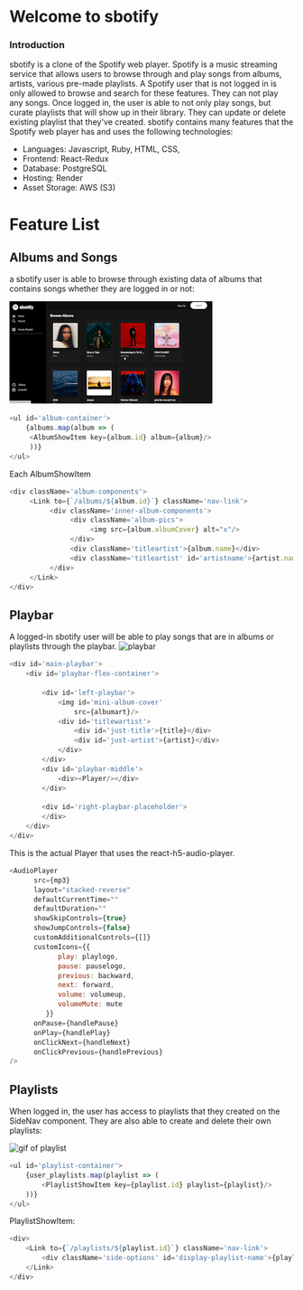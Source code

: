 # Welcome to sbotify

### Introduction

sbotify is a clone of the Spotify web player. Spotify is a music streaming service that allows users to browse through and play songs from albums, artists, various pre-made playlists. A Spotify user that is not logged in is only allowed to browse and search for these features. They can not play any songs. Once logged in, the user is able to not only play songs, but curate playlists that will show up in their library. They can update or delete existing playlist that they've created. sbotify contains many features that the Spotify web player has and uses the following technologies:

* Languages: Javascript, Ruby, HTML, CSS,
* Frontend: React-Redux
* Database: PostgreSQL
* Hosting: Render
* Asset Storage: AWS (S3)

# Feature List
## Albums and Songs
a sbotify user is able to browse through existing data of albums that contains songs whether they are logged in or not:

![gif of album](app/assets/album-song.gif)

``` javascript
<ul id='album-container'>
    {albums.map(album => (
     <AlbumShowItem key={album.id} album={album}/>
     ))}
</ul>
```

Each AlbumShowItem
``` javascript
<div className='album-components'>
     <Link to={`/albums/${album.id}`} className='nav-link'>
          <div className='inner-album-components'>
               <div className='album-pics'>
                    <img src={album.albumCover} alt="x"/>
               </div>
               <div className='titleartist'>{album.name}</div>
               <div className='titleartist' id='artistname'>{artist.name}</div>
          </div>
     </Link>
</div>
```
## Playbar
A logged-in sbotify user will be able to play songs that are in albums or playlists through the playbar. 
![playbar](app/assets/playbar)
``` javascript
<div id='main-playbar'>
    <div id='playbar-flex-container'>

        <div id='left-playbar'>
            <img id='mini-album-cover'
                src={albumart}/>
            <div id='titlewartist'>
                <div id='just-title'>{title}</div>
                <div id='just-artist'>{artist}</div>
            </div>
        </div>
        <div id='playbar-middle'>
            <div><Player/></div>
        </div>

        <div id='right-playbar-placeholder'>
        </div>
    </div>
</div>
```
This is the actual Player that uses the react-h5-audio-player.

``` javascript
<AudioPlayer
      src={mp3}
      layout="stacked-reverse"
      defaultCurrentTime="" 
      defaultDuration="" 
      showSkipControls={true}
      showJumpControls={false}
      customAdditionalControls={[]}
      customIcons={{
            play: playlogo,
            pause: pauselogo,
            previous: backward,
            next: forward,
            volume: volumeup,
            volumeMute: mute
         }} 
      onPause={handlePause}
      onPlay={handlePlay}
      onClickNext={handleNext}
      onClickPrevious={handlePrevious}
/>
```
## Playlists
When logged in, the user has access to playlists that they created on the SideNav component. They are also able to create and delete their own playlists:

![gif of playlist](app/assets/playlist.gif)
``` javascript
<ul id='playlist-container'>
    {user_playlists.map(playlist => (
        <PlaylistShowItem key={playlist.id} playlist={playlist}/>
    ))}
</ul>
```
PlaylistShowItem:
``` javascript
<div>
    <Link to={`/playlists/${playlist.id}`} className='nav-link'>
        <div className='side-options' id='display-playlist-name'>{playlist.name}</div>
    </Link>
</div>
```

